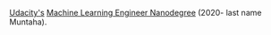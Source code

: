 [Udacity's](https://github.com/udacity/sagemaker-deployment/tree/master/README.md) [Machine Learning Engineer Nanodegree](https://www.udacity.com/certificate/R7MDNJ4H) (2020- last name Muntaha).
